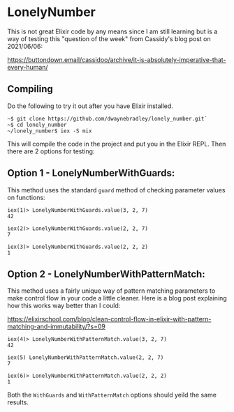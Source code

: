 # LonelyNumber

This is not great Elixir code by any means since I am still learning but is a way of testing this "question of the week" from Cassidy's blog post on 2021/06/06:

https://buttondown.email/cassidoo/archive/it-is-absolutely-imperative-that-every-human/

## Compiling

Do the following to try it out after you have Elixir installed.

```
~$ git clone https://github.com/dwaynebradley/lonely_number.git`
~$ cd lonely_number
~/lonely_number$ iex -S mix
```

This will compile the code in the project and put you in the Elixir REPL. Then there are 2 options for testing:

## Option 1 - LonelyNumberWithGuards:

This method uses the standard `guard` method of checking parameter values on functions:

```
iex(1)> LonelyNumberWithGuards.value(3, 2, 7)
42

iex(2)> LonelyNumberWithGuards.value(2, 2, 7)
7

iex(3)> LonelyNumberWithGuards.value(2, 2, 2)
1
```

## Option 2 - LonelyNumberWithPatternMatch:

This method uses a fairly unique way of pattern matching parameters to make control flow in your code a little cleaner. Here is a blog post explaining how this works way better than I could:

https://elixirschool.com/blog/clean-control-flow-in-elixir-with-pattern-matching-and-immutability/?s=09


```
iex(4)> LonelyNumberWithPatternMatch.value(3, 2, 7)
42

iex(5) LonelyNumberWithPatternMatch.value(2, 2, 7)
7

iex(6)> LonelyNumberWithPatternMatch.value(2, 2, 2)
1
```

Both the `WithGuards` and `WithPatternMatch` options should yeild the same results.

